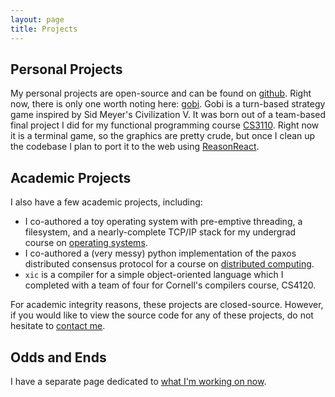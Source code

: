 ```yaml
---
layout: page
title: Projects
---
```


## Personal Projects

My personal projects are open-source and can be found on
[github](https://github.com/dudelson/).
Right now, there is only one worth noting here:
[gobi](https://github.com/JordanGreissman/gobi).
Gobi is a turn-based strategy game inspired by Sid Meyer's Civilization V. It
was born out of a team-based final project I did for my functional programming
course [CS3110](http://www.cs.cornell.edu/courses/cs3110/2016fa/).
Right now it is a terminal game, so the graphics are pretty
crude, but once I clean up the codebase I plan to port it to the web using
[ReasonReact](https://reasonml.github.io/reason-react/en/).

## Academic Projects

I also have a few academic projects, including:

- I co-authored a toy operating system with pre-emptive threading, a filesystem,
  and a nearly-complete TCP/IP stack for my undergrad course on
  [operating systems](http://www.cs.cornell.edu/courses/cs4410/2016sp/index.php).
- I co-authored a (very messy) python implementation of the paxos
  distributed consensus protocol for a course on
  [distributed computing](http://www.cs.cornell.edu/courses/cs5414/2017fa/).
- `xic` is a compiler for a simple object-oriented language which I completed
  with a team of four for Cornell's compilers course, CS4120.

For academic integrity reasons, these projects are closed-source. However, if
you would like to view the source code for any of these projects, do not
hesitate to [contact me](/contact).

## Odds and Ends

I have a separate page dedicated to
[what I'm working on now](/now).
